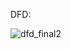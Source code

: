 DFD:

![dfd_final2](https://cloud.githubusercontent.com/assets/14809777/11700847/e63b1278-9e91-11e5-90e6-567a32e963ff.png)



